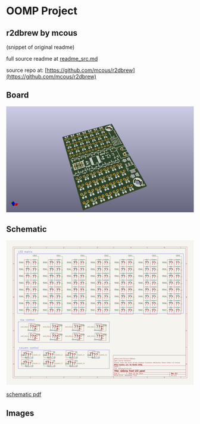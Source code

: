 # OOMP Project  
## r2dbrew  by mcous  
  
(snippet of original readme)  
  
  
  full source readme at [readme_src.md](readme_src.md)  
  
source repo at: [https://github.com/mcous/r2dbrew](https://github.com/mcous/r2dbrew)  
## Board  
  
[![working_3d.png](working_3d_600.png)](working_3d.png)  
## Schematic  
  
[![working_schematic.png](working_schematic_600.png)](working_schematic.png)  
  
[schematic pdf](working_schematic.pdf)  
## Images  

